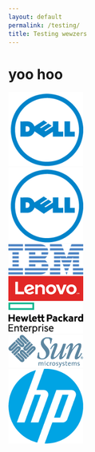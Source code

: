 ```yaml
---
layout: default
permalink: /testing/
title: Testing wewzers
---
```

<style type="text/css">

.image {
  width: 150px;
}

</style>


  <h1> yoo hoo</h1>

  <div class="image"><img src="/images/dell-logo.png" alt="Dell logo"></div>

  <div class="time">
    <div class="image"><img src="/images/dell-logo.png" alt="Dell logo"></div>
    <div class="image"><img src="/images/ibm-logo.png" alt="IBM logo"></div>
    <div class="image"><img src="/images/lenovo-logo.png" alt="lenovo logo"></div>
    <div class="image"><img src="/images/HPE-logo.png" alt="hp enterprise logo"></div>
    <div class="image"><img src="/images/sun-microsystems-logo.png" alt="Sun logo"></div>
    <div class="image"><img src="/images/hp-logo.png" alt="hp logo"></div>

  </div>

